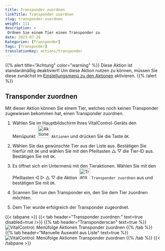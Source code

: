 ```yaml
---
title: Transponder zuordnen
linkTitle: Transponder zuordnen
slug: transponder-zuordnen
weight: 111
description: >
 Ordnen Sie einem Tier einen Transponder zu
date: 2023-07-26
Kategorien: [Transponder]
Tags: [Transponder]
translationKey: actions/transponder
---
```

{{% alert title="Achtung" color="warning" %}}
Diese Aktion ist standardmäßig deaktiviert! Um diese Aktion nutzen zu können, müssen Sie diese zunächst im [Einstellungsmenü zu den Aktionen](/docs/aktionen/einstellungen/) aktivieren.
{{% /alert %}}

## Transponder zuordnen

Mit dieser Aktion können Sie einem Tier, welches noch keinen Transponder zugewiesen bekommen hat, einen Transponder zuordnen.

1. Wählen Sie im Hauptbildschirm Ihres VitalControl-Geräts den Menüpunkt &nbsp;<img src="/icons/actions.svg" width="40" align="bottom" alt="Aktionen" /> `Aktionen` und drücken Sie die Taste `OK`.

2. Wählen Sie das gewünschte Tier aus der Liste aus. Bestätigen Sie hierfür mit `OK` und wählen Sie mit den Pfeiltasten △ ▽ die Tier-ID aus. Bestätigen Sie mit `OK`.

3. Es öffnet sich ein Untermenü mit den Tieraktionen. Wählen Sie mit den Pfeiltasten ◁ ▷ △ ▽ die Aktion &nbsp;<img src="/icons/actions/link-transponder.svg" width="35" align="bottom" alt="Transponder zuordnen" /> `Transponder zuordnen` aus und bestätigen Sie mit `OK`.

4. Scannen Sie nun den Transponder ein, den Sie dem Tier zuordnen möchten.

5. Dem Tier wurde erfolgreich der Transponder zugeordnet.

{{< tabpane >}}
{{< tab header="Transponder zuordnen:" text=true disabled=true />}}
{{% tab header="Transponderscan" text=true %}}
 ![VitalControl: Menüfolge Aktionen Transponder zuordnen](../bilder/transponderzuordnen-scan.png "Transponder zuordnen")
{{% /tab %}}
{{% tab header="Manuelle Auswahl aus Liste" text=true %}}
 ![VitalControl: Menüfolge Aktionen Transponder zuordnen](../bilder/transponderzuordnen.png "Transponder zuordnen")
{{% /tab %}}
{{< /tabpane >}}
